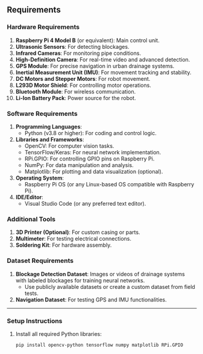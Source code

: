 ## Requirements

### Hardware Requirements
1. **Raspberry Pi 4 Model B** (or equivalent): Main control unit.  
2. **Ultrasonic Sensors**: For detecting blockages.  
3. **Infrared Cameras**: For monitoring pipe conditions.  
4. **High-Definition Camera**: For real-time video and advanced detection.  
5. **GPS Module**: For precise navigation in urban drainage systems.  
6. **Inertial Measurement Unit (IMU)**: For movement tracking and stability.  
7. **DC Motors and Stepper Motors**: For robot movement.  
8. **L293D Motor Shield**: For controlling motor operations.  
9. **Bluetooth Module**: For wireless communication.  
10. **Li-Ion Battery Pack**: Power source for the robot.  

### Software Requirements
1. **Programming Languages**:  
   - Python (v3.8 or higher): For coding and control logic.  
2. **Libraries and Frameworks**:  
   - OpenCV: For computer vision tasks.  
   - TensorFlow/Keras: For neural network implementation.  
   - RPi.GPIO: For controlling GPIO pins on Raspberry Pi.  
   - NumPy: For data manipulation and analysis.  
   - Matplotlib: For plotting and data visualization (optional).  
3. **Operating System**:  
   - Raspberry Pi OS (or any Linux-based OS compatible with Raspberry Pi).  
4. **IDE/Editor**:  
   - Visual Studio Code (or any preferred text editor).  

### Additional Tools
1. **3D Printer (Optional)**: For custom casing or parts.  
2. **Multimeter**: For testing electrical connections.  
3. **Soldering Kit**: For hardware assembly.  

### Dataset Requirements
1. **Blockage Detection Dataset**: Images or videos of drainage systems with labeled blockages for training neural networks.  
   - Use publicly available datasets or create a custom dataset from field tests.  
2. **Navigation Dataset**: For testing GPS and IMU functionalities.  

---

### Setup Instructions
1. Install all required Python libraries:  
   ```bash
   pip install opencv-python tensorflow numpy matplotlib RPi.GPIO

